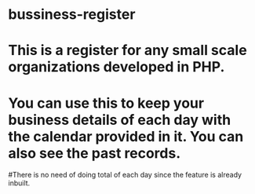 # bussiness-register
# This is a register for any small scale organizations developed in PHP.
# You can use this to keep your business details of each day with the calendar provided in it. You can also see the past records. 
#There is no need of doing total of each day since the feature is already inbuilt.
